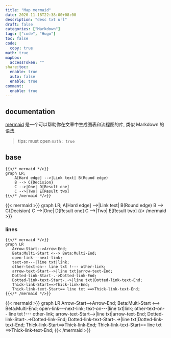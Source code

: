 ```yaml
---  
title: "Map mermaid"
date: 2020-11-18T22:38:00+08:00
description: "desc txt url"
draft: false
categories: ["Markdown"]
tags: ["code", "Hugo"]
toc: false
code:
  copy: true
math: true
mapbox:
  accessToken: ""
share:toc:
  enable: true
  auto: false
  enable: true
comment:
  enable: true
---
```


## documentation

[mermaid](https://mermaidjs.github.io/) 是一个可以帮助你在文章中生成图表和流程图的库, 类似 Markdown 的语法.

> tips: must open `math: true`  

## base 


```  
{{</* mermaid */>}}
graph LR;
    A[Hard edge] -->|Link text| B(Round edge)
    B --> C{Decision}
    C -->|One| D[Result one]
    C -->|Two| E[Result two]
{{</* /mermaid */>}}
```

{{< mermaid >}}
graph LR;
    A[Hard edge] -->|Link text| B(Round edge)
    B --> C{Decision}
    C -->|One| D[Result one]
    C -->|Two| E[Result two]
{{< /mermaid >}}

### lines

```
{{</* mermaid */>}}
graph LR
   Arrow-Start-->Arrow-End;
   Beta:Multi-Start <--> Beta:Multi-End;
   open-link---next-link;
   text-on---|line txt|link;
   other-text-on-- line txt !--- other-link;
   arrow-text-Start-->|line txt|arrow-text-End;
   Dotted-link-Start-.->Dotted-link-End;
   Dotted-link-text-Start-.->|line txt|Dotted-link-text-End;
   Thick-link-Start==>Thick-link-End;
   Thick-link-text-Start== line txt ==>Thick-link-text-End;
{{</* /mermaid */>}}
```

{{< mermaid >}}
graph LR
   Arrow-Start-->Arrow-End;
   Beta:Multi-Start <--> Beta:Multi-End;
   open-link---next-link;
   text-on---|line txt|link;
   other-text-on-- line txt !--- other-link;
   arrow-text-Start-->|line txt|arrow-text-End;
   Dotted-link-Start-.->Dotted-link-End;
   Dotted-link-text-Start-.->|line txt|Dotted-link-text-End;
   Thick-link-Start==>Thick-link-End;
   Thick-link-text-Start== line txt ==>Thick-link-text-End;
{{< /mermaid >}}